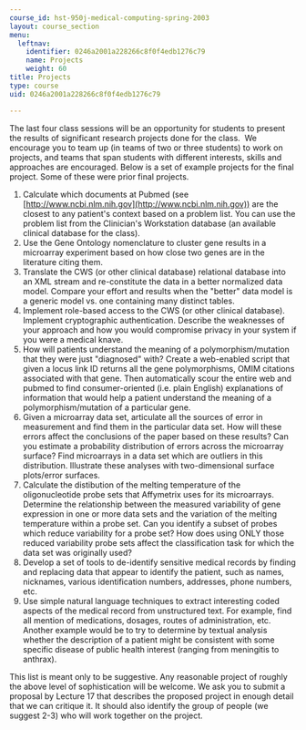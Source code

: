```yaml
---
course_id: hst-950j-medical-computing-spring-2003
layout: course_section
menu:
  leftnav:
    identifier: 0246a2001a228266c8f0f4edb1276c79
    name: Projects
    weight: 60
title: Projects
type: course
uid: 0246a2001a228266c8f0f4edb1276c79

---
```


The last four class sessions will be an opportunity for students to present the results of significant research projects done for the class.  We encourage you to team up (in teams of two or three students) to work on projects, and teams that span students with different interests, skills and approaches are encouraged. Below is a set of example projects for the final project. Some of these were prior final projects.

1.  Calculate which documents at Pubmed (see [http://www.ncbi.nlm.nih.gov](http://www.ncbi.nlm.nih.gov)) are the closest to any patient's context based on a problem list. You can use the problem list from the Clinician's Workstation database (an available clinical database for the class).
2.  Use the Gene Ontology nomenclature to cluster gene results in a microarray experiment based on how close two genes are in the literature citing them.
3.  Translate the CWS (or other clinical database) relational database into an XML stream and re-constitute the data in a better normalized data model. Compare your effort and results when the "better" data model is a generic model vs. one containing many distinct tables.
4.  Implement role-based access to the CWS (or other clinical database). Implement cryptographic authentication. Describe the weaknesses of your approach and how you would compromise privacy in your system if you were a medical knave.
5.  How will patients understand the meaning of a polymorphism/mutation that they were just "diagnosed" with? Create a web-enabled script that given a locus link ID returns all the gene polymorphisms, OMIM citations associated with that gene. Then automatically scour the entire web and pubmed to find consumer-oriented (i.e. plain English) explanations of information that would help a patient understand the meaning of a polymorphism/mutation of a particular gene.
6.  Given a microarray data set, articulate all the sources of error in measurement and find them in the particular data set. How will these errors affect the conclusions of the paper based on these results? Can you estimate a probability distribution of errors across the microarray surface? Find microarrays in a data set which are outliers in this distribution. Illustrate these analyses with two-dimensional surface plots/error surfaces.
7.  Calculate the distibution of the melting temperature of the oligonucleotide probe sets that Affymetrix uses for its microarrays. Determine the relationship between the measured variability of gene expression in one or more data sets and the variation of the melting temperature within a probe set. Can you identify a subset of probes which reduce variability for a probe set? How does using ONLY those reduced variability probe sets affect the classification task for which the data set was originally used?
8.  Develop a set of tools to de-identify sensitive medical records by finding and replacing data that appear to identify the patient, such as names, nicknames, various identification numbers, addresses, phone numbers, etc.
9.  Use simple natural language techniques to extract interesting coded aspects of the medical record from unstructured text. For example, find all mention of medications, dosages, routes of administration, etc. Another example would be to try to determine by textual analysis whether the description of a patient might be consistent with some specific disease of public health interest (ranging from meningitis to anthrax).

This list is meant only to be suggestive. Any reasonable project of roughly the above level of sophistication will be welcome. We ask you to submit a proposal by Lecture 17 that describes the proposed project in enough detail that we can critique it. It should also identify the group of people (we suggest 2-3) who will work together on the project.